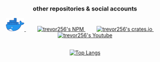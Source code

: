<h3 align="center">other repositories & social accounts</h3>


<div align="center">
  
<a href="https://hub.docker.com/u/trevor256">
  <img alt="trevor256's Docker" width="50px" src="https://github.com/docker/docker.github.io/blob/master/images/engine.svg" />
</a>
  &nbsp;&nbsp;&nbsp; &nbsp;&nbsp;&nbsp;
<a href="https://www.npmjs.com/~trevor256">
  <img alt="trevor256's NPM" width="40px" src="https://github.com/npm/logos/blob/master/npm%20square/n-64.png"/>     
</a>
  &nbsp;&nbsp;&nbsp; &nbsp;&nbsp;&nbsp;
<a href="https://crates.io/users/trevor256">
  <img alt="trevor256's crates.io" width="53px" src="https://github.com/rust-lang/crates.io/blob/master/public/assets/Cargo-Logo-Small.png" />
</a>
  &nbsp;&nbsp;&nbsp; &nbsp;&nbsp;&nbsp;
<a href="https://www.youtube.com/channel/UC7U47K09nNH-KX7-v4bd-kw">
  <img alt="trevor256's Youtube" width="40px" src="https://raw.githubusercontent.com/peterthehan/peterthehan/master/assets/youtube.svg" />
</a>
 
  <br/>
<br/>
  
[![Top Langs](https://github-readme-stats.vercel.app/api/top-langs/?username=trevor256&layout=compact&langs_count=4&theme=dark)](https://github.com/anuraghazra/github-readme-stats)
 
 </div>
